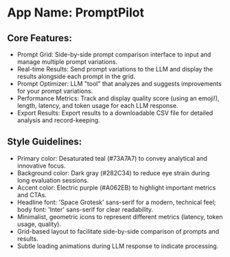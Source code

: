 # **App Name**: PromptPilot

## Core Features:

- Prompt Grid: Side-by-side prompt comparison interface to input and manage multiple prompt variations.
- Real-time Results: Send prompt variations to the LLM and display the results alongside each prompt in the grid.
- Prompt Optimizer: LLM "tool" that analyzes and suggests improvements for your prompt variations.
- Performance Metrics: Track and display quality score (using an emoji!), length, latency, and token usage for each LLM response.
- Export Results: Export results to a downloadable CSV file for detailed analysis and record-keeping.

## Style Guidelines:

- Primary color: Desaturated teal (#73A7A7) to convey analytical and innovative focus.
- Background color: Dark gray (#282C34) to reduce eye strain during long evaluation sessions.
- Accent color: Electric purple (#A062EB) to highlight important metrics and CTAs.
- Headline font: 'Space Grotesk' sans-serif for a modern, technical feel; body font: 'Inter' sans-serif for clear readability.
- Minimalist, geometric icons to represent different metrics (latency, token usage, quality).
- Grid-based layout to facilitate side-by-side comparison of prompts and results.
- Subtle loading animations during LLM response to indicate processing.